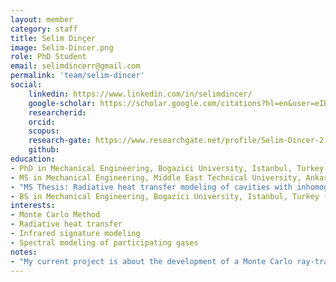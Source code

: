 ```yaml
---
layout: member
category: staff
title: Selim Dinçer
image: Selim-Dincer.png
role: PhD Student
email: selimdincerr@gmail.com
permalink: 'team/selim-dincer'
social:
    linkedin: https://www.linkedin.com/in/selimdincer/
    google-scholar: https://scholar.google.com/citations?hl=en&user=eIBOliwAAAAJ
    researcherid:
    orcid:
    scopus: 
    research-gate: https://www.researchgate.net/profile/Selim-Dincer-2
    github:
education:
- PhD in Mechanical Engineering, Bogazici University, Istanbul, Turkey (ongoing)
- MS in Mechanical Engineering, Middle East Technical University, Ankara, Turkey (2022)
- "MS Thesis: Radiative heat transfer modeling of cavities with inhomogeneous participating media using Monte Carlo Ray Tracing Method"
- BS in Mechanical Engineering, Bogazici University, Istanbul, Turkey (2017)
interests:
- Monte Carlo Method
- Radiative heat transfer
- Infrared signature modeling
- Spectral modeling of participating gases
notes:
- "My current project is about the development of a Monte Carlo ray-tracing solver with a machine learning- based participating gas spectral model to simulate the radiative heat transfer in three-dimensional enclosures represented by an unstructured grid. Several machine learning methods, such as Random Forest (RF), Extreme Gradient Boosting (XGBoost), Artificial Neural Network (ANN), and Light Gradient-Boosting (LightGBM), are utilized to predict the spectral radiative properties of participating gases."
---
```

